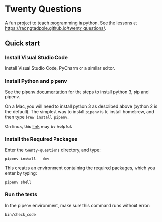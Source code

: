 # Twenty Questions

A fun project to teach programming in python. See the lessons at https://racingtadpole.github.io/twenty_questions/.

## Quick start

### Install Visual Studio Code

Install Visual Studio Code, PyCharm or a similar editor.

### Install Python and pipenv

See the [pipenv documentation](https://docs.pipenv.org/install/) for the steps to install python 3, pip and pipenv.

On a Mac, you will need to install python 3 as described above (python 2 is the default).
The simplest way to install `pipenv` is to install homebrew, and then type `brew install pipenv`.
 
On linux, this [link](https://packaging.python.org/install_requirements_linux/#installing-pip-setuptools-wheel-with-linux-package-managers)
may be helpful.

### Install the Required Packages

Enter the `twenty-questions` directory, and type:

```
pipenv install --dev
```

This creates an environment containing the required packages, which you enter by typing:

```
pipenv shell
```

### Run the tests

In the pipenv environment, make sure this command runs without error:

```
bin/check_code
```

